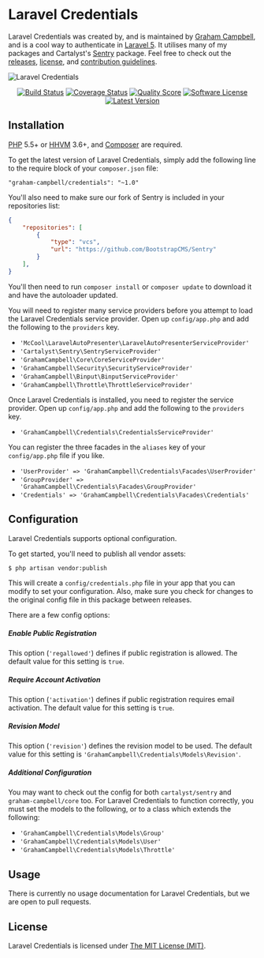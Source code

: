 Laravel Credentials
===================

Laravel Credentials was created by, and is maintained by [Graham Campbell](https://github.com/GrahamCampbell), and is a cool way to authenticate in [Laravel 5](http://laravel.com). It utilises many of my packages and Cartalyst's [Sentry](https://github.com/BootstrapCMS/Sentry) package. Feel free to check out the [releases](https://github.com/BootstrapCMS/Credentials/releases), [license](LICENSE), and [contribution guidelines](CONTRIBUTING.md).

![Laravel Credentials](https://cloud.githubusercontent.com/assets/2829600/4432313/c1664f5c-468c-11e4-8469-c6874c21aede.PNG)

<p align="center">
<a href="https://travis-ci.org/BootstrapCMS/Credentials"><img src="https://img.shields.io/travis/BootstrapCMS/Credentials/master.svg?style=flat-square" alt="Build Status"></img></a>
<a href="https://scrutinizer-ci.com/g/BootstrapCMS/Credentials/code-structure"><img src="https://img.shields.io/scrutinizer/coverage/g/BootstrapCMS/Credentials.svg?style=flat-square" alt="Coverage Status"></img></a>
<a href="https://scrutinizer-ci.com/g/BootstrapCMS/Credentials"><img src="https://img.shields.io/scrutinizer/g/BootstrapCMS/Credentials.svg?style=flat-square" alt="Quality Score"></img></a>
<a href="LICENSE"><img src="https://img.shields.io/badge/license-MIT-brightgreen.svg?style=flat-square" alt="Software License"></img></a>
<a href="https://github.com/BootstrapCMS/Credentials/releases"><img src="https://img.shields.io/github/release/BootstrapCMS/Credentials.svg?style=flat-square" alt="Latest Version"></img></a>
</p>


## Installation

[PHP](https://php.net) 5.5+ or [HHVM](http://hhvm.com) 3.6+, and [Composer](https://getcomposer.org) are required.

To get the latest version of Laravel Credentials, simply add the following line to the require block of your `composer.json` file:

```
"graham-campbell/credentials": "~1.0"
```

You'll also need to make sure our fork of Sentry is included in your repositories list:

```json
{
    "repositories": [
        {
            "type": "vcs",
            "url": "https://github.com/BootstrapCMS/Sentry"
        }
    ],
}
```

You'll then need to run `composer install` or `composer update` to download it and have the autoloader updated.

You will need to register many service providers before you attempt to load the Laravel Credentials service provider. Open up `config/app.php` and add the following to the `providers` key.

* `'McCool\LaravelAutoPresenter\LaravelAutoPresenterServiceProvider'`
* `'Cartalyst\Sentry\SentryServiceProvider'`
* `'GrahamCampbell\Core\CoreServiceProvider'`
* `'GrahamCampbell\Security\SecurityServiceProvider'`
* `'GrahamCampbell\Binput\BinputServiceProvider'`
* `'GrahamCampbell\Throttle\ThrottleServiceProvider'`

Once Laravel Credentials is installed, you need to register the service provider. Open up `config/app.php` and add the following to the `providers` key.

* `'GrahamCampbell\Credentials\CredentialsServiceProvider'`

You can register the three facades in the `aliases` key of your `config/app.php` file if you like.

* `'UserProvider' => 'GrahamCampbell\Credentials\Facades\UserProvider'`
* `'GroupProvider' => 'GrahamCampbell\Credentials\Facades\GroupProvider'`
* `'Credentials' => 'GrahamCampbell\Credentials\Facades\Credentials'`


## Configuration

Laravel Credentials supports optional configuration.

To get started, you'll need to publish all vendor assets:

```bash
$ php artisan vendor:publish
```

This will create a `config/credentials.php` file in your app that you can modify to set your configuration. Also, make sure you check for changes to the original config file in this package between releases.

There are a few config options:

##### Enable Public Registration

This option (`'regallowed'`) defines if public registration is allowed. The default value for this setting is `true`.

##### Require Account Activation

This option (`'activation'`) defines if public registration requires email activation. The default value for this setting is `true`.

##### Revision Model

This option (`'revision'`) defines the revision model to be used. The default value for this setting is `'GrahamCampbell\Credentials\Models\Revision'`.

##### Additional Configuration

You may want to check out the config for both `cartalyst/sentry` and `graham-campbell/core` too. For Laravel Credentials to function correctly, you must set the models to the following, or to a class which extends the following:

* `'GrahamCampbell\Credentials\Models\Group'`
* `'GrahamCampbell\Credentials\Models\User'`
* `'GrahamCampbell\Credentials\Models\Throttle'`


## Usage

There is currently no usage documentation for Laravel Credentials, but we are open to pull requests.


## License

Laravel Credentials is licensed under [The MIT License (MIT)](LICENSE).

